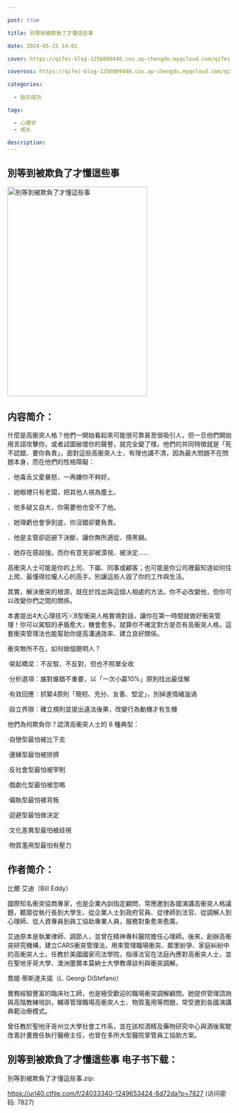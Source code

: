 ```yaml
---

post: true

title: 別等到被欺負了才懂這些事

date: 2024-05-25 14:01

cover: https://qifei-blog-1256009448.cos.ap-chengdu.myqcloud.com/qifei-blog/660a19189f345e8d03eb17ae.jpg

coveross: https://qifei-blog-1256009448.cos.ap-chengdu.myqcloud.com/qifei-blog/660a19189f345e8d03eb17ae.jpg

categories:

  - 励志成功

tags:

  - 心理学
  - 成长

description:
---
```


## 別等到被欺負了才懂這些事
<img alt="別等到被欺負了才懂這些事 " class="aligncenter loading" data-was-processed="true" decoding="async" fetchpriority="high" height="471" src="https://qifei-blog-1256009448.cos.ap-chengdu.myqcloud.com/qifei-blog/660a19189f345e8d03eb17ae.jpg " style="cursor: zoom-in;" width="314"/>

## 内容简介：

什麼是高衝突人格？他們一開始看起來可能很可靠甚至很吸引人，但一旦他們開始用言語攻擊你，或者試圖破壞你的聲譽，就完全變了樣。他們的共同特徵就是「死不認錯、要你負責」，面對這些高衝突人士，有理也講不清，因為最大問題不在問題本身，而在他們的性格障礙：

．他毒舌又愛暴怒，一再嫌你不夠好。

．她眼裡只有老闆，把其他人視為塵土。

．他多疑又自大，你需要他也受不了他。

．她理虧也會爭到底，你沒錯卻要負責。

．他是主管卻迴避下決斷，讓你無所適從、揹黑鍋。

．她存在感超強，而你有意見卻被漠視、被決定……

高衝突人士可能是你的上司、下屬、同事或顧客；也可能是你公司裡最知道如何往上爬、最懂得拉攏人心的高手。別讓這些人毀了你的工作與生活。

其實，解決衝突的根源，就在於找出與這個人相處的方法。你不必改變他，但你可以改變你們之間的關係。

本書提出4大心理技巧╳8型衝突人格實境對話，讓你在第一時間就做好衝突管理！你可以駕馭的矛盾愈大，機會愈多。就算你不確定對方是否有高衝突人格，這套衝突管理法也能幫助你提高溝通效率、建立良好關係。

衝突無所不在，如何做個聰明人？

‧架起橋梁︰不反駁、不反對，但也不照單全收

‧分析選項︰誰對誰錯不重要，以「一次小贏10%」原則找出最佳解

‧有效回應︰抓緊4原則「簡短、充分、友善、堅定」，別掉進情緒漩渦

‧設立界限︰確立規則並提出違法後果，改變行為動機才有生機

他們為何欺負你？認清高衝突人士的 8 種典型：

‧自戀型最怕被比下去

‧邊緣型最怕被排擠

‧反社會型最怕被宰制

‧戲劇化型最怕被忽略

‧偏執型最怕被背叛

‧迴避型最怕做決定

‧文化差異型最怕被歧視

‧物質濫用型最怕有壓力

## 作者简介：

比爾‧艾迪（Bill Eddy）

國際知名衝突協商專家，也是企業內訓指定顧問，常應邀到各國演講高衝突人格議題，聽眾從執行長到大學生、從企業人士到政府官員、從律師到法官、從調解人到心理師、從人資專員到員工協助專業人員，服務對象愈來愈廣。

艾迪原本是執業律師、調節人，並曾在精神專科醫院擔任心理師。後來，創辦高衝突研究機構，建立CARS衝突管理法，用來管理職場衝突、鄰里紛爭、家庭糾紛中的高衝突人士。任教於美國國家司法學院，指導法官在法庭內應對高衝突人士，並在聖地牙哥大學、澳洲墨爾本莫納士大學教導談判與衝突調解。

喬姬‧蒂斯達夫諾（L. Georgi DiStefano）

實務經驗豐富的臨床社工師，也是極受歡迎的職場衝突調解顧問。她提供管理諮詢與高階教練培訓，輔導管理職場高衝突人士、物質濫用等問題，常受邀到各國演講典範治療模式。

曾任教於聖地牙哥州立大學社會工作系，並在該校酒精及藥物研究中心與酒後駕駛改善計畫擔任執行醫療主任，也曾在多所大型醫院掌管員工協助方案。

## 別等到被欺負了才懂這些事 电子书下载：



別等到被欺負了才懂這些事.zip: 

https://url40.ctfile.com/f/24033340-1249653424-8d72da?p=7827 (访问密码: 7827)
